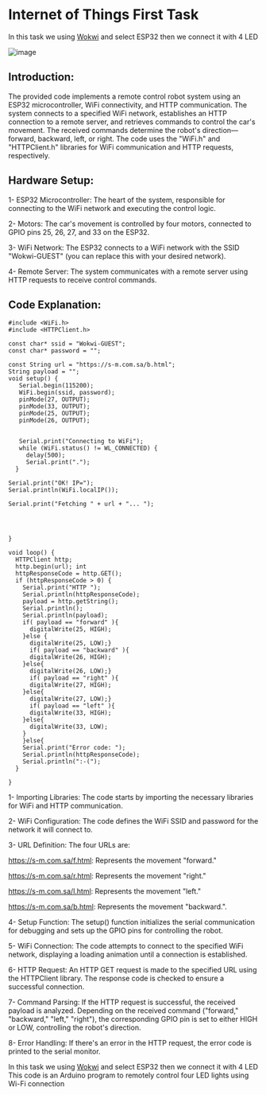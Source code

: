 # Internet of Things First Task

In this task we using [Wokwi](https://wokwi.com) and select ESP32 then we connect it with 4 LED 

![image](https://github.com/amf17/IOT_Task1/assets/139582388/1232c4e5-8407-46a7-92ce-c02399148a49)


## Introduction:

The provided code implements a remote control robot system using an ESP32 microcontroller, WiFi connectivity, and HTTP communication. The system connects to a specified WiFi network, establishes an HTTP connection to a remote server, and retrieves commands to control the car's movement. The received commands determine the robot's direction—forward, backward, left, or right. The code uses the "WiFi.h" and "HTTPClient.h" libraries for WiFi communication and HTTP requests, respectively.

## Hardware Setup:

1- ESP32 Microcontroller: The heart of the system, responsible for connecting to the WiFi network and executing the control logic.

2- Motors: The car's movement is controlled by four motors, connected to GPIO pins 25, 26, 27, and 33 on the ESP32.

3- WiFi Network: The ESP32 connects to a WiFi network with the SSID "Wokwi-GUEST" (you can replace this with your desired network).

4- Remote Server: The system communicates with a remote server using HTTP requests to receive control commands.

## Code Explanation:
```
#include <WiFi.h> 
#include <HTTPClient.h>

const char* ssid = "Wokwi-GUEST"; 
const char* password = "";

const String url = "https://s-m.com.sa/b.html"; 
String payload = ""; 
void setup() {
   Serial.begin(115200); 
   WiFi.begin(ssid, password); 
   pinMode(27, OUTPUT); 
   pinMode(33, OUTPUT);
   pinMode(25, OUTPUT);
   pinMode(26, OUTPUT); 

  
   Serial.print("Connecting to WiFi"); 
   while (WiFi.status() != WL_CONNECTED) {
     delay(500); 
     Serial.print("."); 
  }

Serial.print("OK! IP="); 
Serial.println(WiFi.localIP());

Serial.print("Fetching " + url + "... ");




}

void loop() { 
  HTTPClient http; 
  http.begin(url); int 
  httpResponseCode = http.GET(); 
  if (httpResponseCode > 0) { 
    Serial.print("HTTP "); 
    Serial.println(httpResponseCode); 
    payload = http.getString(); 
    Serial.println(); 
    Serial.println(payload); 
    if( payload == "forward" ){ 
      digitalWrite(25, HIGH);
    }else { 
      digitalWrite(25, LOW);} 
      if( payload == "backward" ){ 
      digitalWrite(26, HIGH); 
    }else{ 
      digitalWrite(26, LOW);} 
      if( payload == "right" ){ 
      digitalWrite(27, HIGH); 
    }else{ 
      digitalWrite(27, LOW);} 
      if( payload == "left" ){ 
      digitalWrite(33, HIGH); 
    }else{ 
      digitalWrite(33, LOW); 
    } 
    }else{ 
    Serial.print("Error code: ");
    Serial.println(httpResponseCode); 
    Serial.println(":-("); 
  }

}
```
1- Importing Libraries: The code starts by importing the necessary libraries for WiFi and HTTP communication.

2- WiFi Configuration: The code defines the WiFi SSID and password for the network it will connect to.

3- URL Definition: The four URLs are:

https://s-m.com.sa/f.html: Represents the movement "forward."

https://s-m.com.sa/r.html: Represents the movement "right."

https://s-m.com.sa/l.html: Represents the movement "left."

https://s-m.com.sa/b.html: Represents the movement "backward.".


4- Setup Function: The setup() function initializes the serial communication for debugging and sets up the GPIO pins for controlling the robot.

5- WiFi Connection: The code attempts to connect to the specified WiFi network, displaying a loading animation until a connection is established.

6- HTTP Request: An HTTP GET request is made to the specified URL using the HTTPClient library. The response code is checked to ensure a successful connection.

7- Command Parsing: If the HTTP request is successful, the received payload is analyzed. Depending on the received command ("forward," "backward," "left," "right"), the corresponding GPIO pin is set to either HIGH or LOW, controlling the robot's direction.

8- Error Handling: If there's an error in the HTTP request, the error code is printed to the serial monitor.

In this task we using [Wokwi](https://wokwi.com) and select ESP32 then we connect it with 4 LED 
This code is an Arduino program to remotely control four LED lights using Wi-Fi connection


